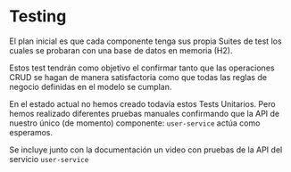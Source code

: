 # Testing

El plan inicial es que cada componente tenga sus propia Suites de test los cuales se probaran con una base de datos en memoria (H2).

Estos test tendrán como objetivo el confirmar tanto que las operaciones CRUD se hagan de manera satisfactoria como que todas las reglas de negocio definidas en el modelo se cumplan.

En el estado actual no hemos creado todavía estos Tests Unitarios. Pero hemos realizado diferentes pruebas manuales confirmando que  la API de nuestro único (de momento) componente: `user-service` actúa como esperamos.

Se incluye junto con la documentación un video con pruebas de la API del servicio `user-service`
